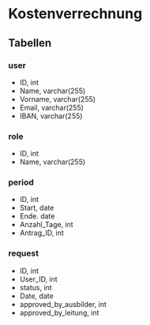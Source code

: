 # Kostenverrechnung

## Tabellen

### user
- ID, int
- Name, varchar(255)
- Vorname, varchar(255)
- Email, varchar(255)
- IBAN, varchar(255)

### role
- ID, int
- Name, varchar(255)

### period
- ID, int
- Start, date
- Ende. date
- Anzahl_Tage, int
- Antrag_ID, int

### request
- ID, int
- User_ID, int
- status, int
- Date, date
- approved_by_ausbilder, int
- approved_by_leitung, int

